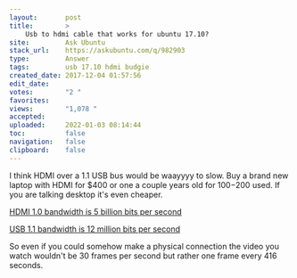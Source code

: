 ```yaml
---
layout:       post
title:        >
    Usb to hdmi cable that works for ubuntu 17.10?
site:         Ask Ubuntu
stack_url:    https://askubuntu.com/q/982903
type:         Answer
tags:         usb 17.10 hdmi budgie
created_date: 2017-12-04 01:57:56
edit_date:    
votes:        "2 "
favorites:    
views:        "1,078 "
accepted:     
uploaded:     2022-01-03 08:14:44
toc:          false
navigation:   false
clipboard:    false
---
```


I think HDMI over a 1.1 USB bus would be waayyyy to slow. Buy a brand new laptop with HDMI for $400 or one a couple years old for $100-$200 used. If you are talking desktop it's even cheaper.

[HDMI 1.0 bandwidth is 5 billion bits per second][1]

[USB 1.1 bandwidth is 12 million bits per second][2]

So even if you could somehow make a physical connection the video you watch wouldn't be 30 frames per second but rather one frame every 416 seconds.

  [1]: http://www.audioholics.com/hdtv-formats/understanding-difference-hdmi-versions
  [2]: https://www.everythingusb.com/hi-speed-usb.html
